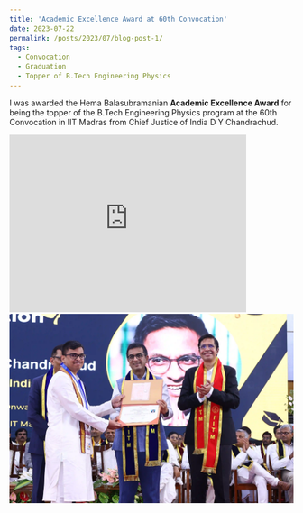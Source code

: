 ```yaml
---
title: 'Academic Excellence Award at 60th Convocation'
date: 2023-07-22
permalink: /posts/2023/07/blog-post-1/
tags:
  - Convocation
  - Graduation
  - Topper of B.Tech Engineering Physics
---
```

I was awarded the Hema Balasubramanian **Academic Excellence Award** for being the topper of the B.Tech Engineering Physics program at the 60th Convocation in IIT Madras from Chief Justice of India D Y Chandrachud.

<iframe width="420" height="315" src="https://www.youtube.com/embed/UtL8RaopkNc" frameborder="0" allow="autoplay; encrypted-media" allowfullscreen></iframe>


<img src='..\images\Convocation\CJI_webp_compress.webp'>